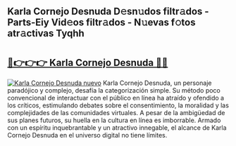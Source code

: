 ## Karla Cornejo Desnuda D𝚎sn𝚞dos filtr𝚊dos - Parts-Eiy Vid𝚎os filtr𝚊dos - N𝚞evas f𝚘tos atr𝚊ctivas Tyqhh

# <h2><a href="http://mbar3es.tromn.icu/?c=Karla+Cornejo+Desnuda">🔗👉👉👉 Karla Cornejo Desnuda 🔗🔗</a></h2>

[![Karla Cornejo Desnuda nuevo](https://i.imgur.com/pEAQMta.gif)](http://mbar3es.tromn.icu/?c=Karla+Cornejo+Desnuda)
Karla Cornejo Desnuda, un personaje paradójico y complejo, desafía la categorización simple. Su método poco convencional de interactuar con el público en línea ha atraído y ofendido a los críticos, estimulando debates sobre el consentimiento, la moralidad y las complejidades de las comunidades virtuales. A pesar de la ambigüedad de sus planes futuros, su huella en la cultura en línea es imborrable. Armado con un espíritu inquebrantable y un atractivo innegable, el alcance de Karla Cornejo Desnuda en el universo digital no tiene límites.
